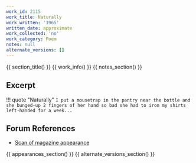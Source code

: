 ```yaml
---
work_id: 2115
work_title: Naturally
work_written: '1965'
written_date: approximate
work_collected: 'no'
work_category: Poem
notes: null
alternate_versions: []
---
```


{{ section_title() }}
{{ work_info() }}
{{ notes_section() }}
## Excerpt
!!! quote "Naturally"
    ```
    I put a mousetrap in the pantry near the bottle and
    she bunged-up 2 fingers of her hand so bad
    she had to iron my shirts left-handed for a
    week...
    ```

## Forum References
- [Scan of magazine appearance](https://bukowskiforum.com/threads/jacaranda-no-6-february-1965.8814/)

{{ appearances_section() }}
{{ alternate_versions_section() }}
